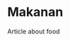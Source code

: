 <!--startTocHeader-->
# Makanan
<!--endTocHeader-->

Article about food

<!--startTocSubtopic-->
<!--endTocSubtopic-->